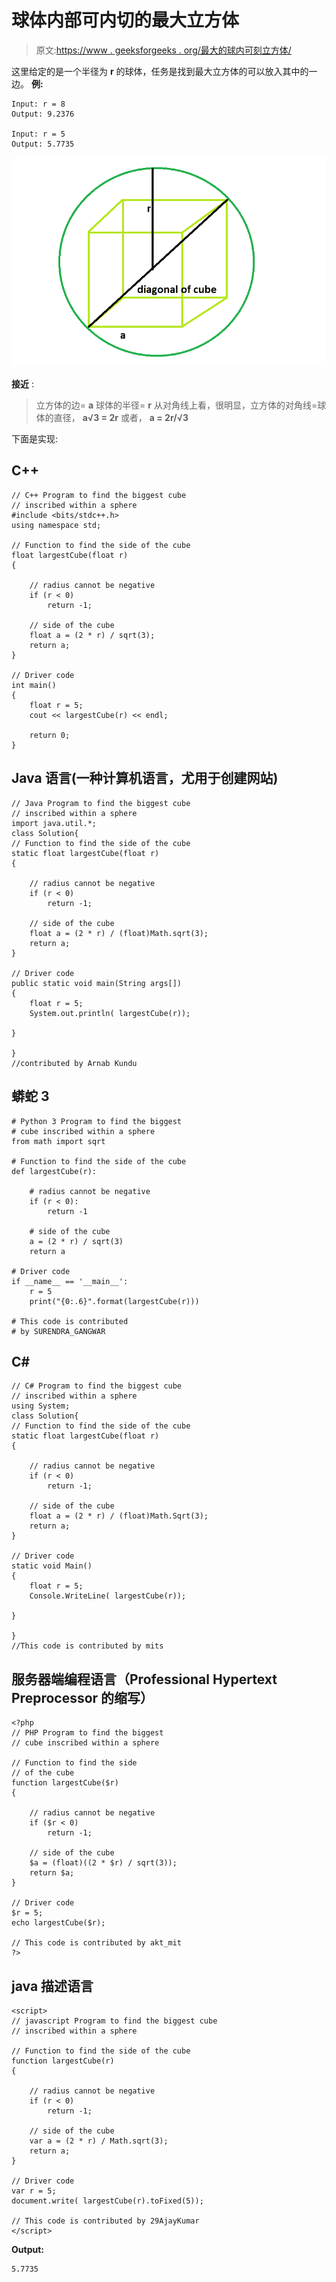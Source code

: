 # 球体内部可内切的最大立方体

> 原文:[https://www . geeksforgeeks . org/最大的球内可刻立方体/](https://www.geeksforgeeks.org/largest-cube-that-can-be-inscribed-within-the-sphere/)

这里给定的是一个半径为 **r** 的球体，任务是找到最大立方体的可以放入其中的一边。
**例:**

```
Input: r = 8
Output: 9.2376

Input: r = 5
Output: 5.7735
```

![](img/eff621ba031e2aaabda979dd12bd2c53.png)

**接近** :

> 立方体的边= **a**
> 球体的半径= **r**
> 从对角线上看，很明显，立方体的对角线=球体的直径，
> **a√3 = 2r** 或者， **a = 2r/√3**

下面是实现:

## C++

```
// C++ Program to find the biggest cube
// inscribed within a sphere
#include <bits/stdc++.h>
using namespace std;

// Function to find the side of the cube
float largestCube(float r)
{

    // radius cannot be negative
    if (r < 0)
        return -1;

    // side of the cube
    float a = (2 * r) / sqrt(3);
    return a;
}

// Driver code
int main()
{
    float r = 5;
    cout << largestCube(r) << endl;

    return 0;
}
```

## Java 语言(一种计算机语言，尤用于创建网站)

```
// Java Program to find the biggest cube
// inscribed within a sphere
import java.util.*;
class Solution{
// Function to find the side of the cube
static float largestCube(float r)
{

    // radius cannot be negative
    if (r < 0)
        return -1;

    // side of the cube
    float a = (2 * r) / (float)Math.sqrt(3);
    return a;
}

// Driver code
public static void main(String args[])
{
    float r = 5;
    System.out.println( largestCube(r));

}

}
//contributed by Arnab Kundu
```

## 蟒蛇 3

```
# Python 3 Program to find the biggest
# cube inscribed within a sphere
from math import sqrt

# Function to find the side of the cube
def largestCube(r):

    # radius cannot be negative
    if (r < 0):
        return -1

    # side of the cube
    a = (2 * r) / sqrt(3)
    return a

# Driver code
if __name__ == '__main__':
    r = 5
    print("{0:.6}".format(largestCube(r)))

# This code is contributed
# by SURENDRA_GANGWAR
```

## C#

```
// C# Program to find the biggest cube
// inscribed within a sphere
using System;
class Solution{
// Function to find the side of the cube
static float largestCube(float r)
{

    // radius cannot be negative
    if (r < 0)
        return -1;

    // side of the cube
    float a = (2 * r) / (float)Math.Sqrt(3);
    return a;
}

// Driver code
static void Main()
{
    float r = 5;
    Console.WriteLine( largestCube(r));

}

}
//This code is contributed by mits
```

## 服务器端编程语言（Professional Hypertext Preprocessor 的缩写）

```
<?php
// PHP Program to find the biggest
// cube inscribed within a sphere

// Function to find the side
// of the cube
function largestCube($r)
{

    // radius cannot be negative
    if ($r < 0)
        return -1;

    // side of the cube
    $a = (float)((2 * $r) / sqrt(3));
    return $a;
}

// Driver code
$r = 5;
echo largestCube($r);

// This code is contributed by akt_mit
?>
```

## java 描述语言

```
<script>
// javascript Program to find the biggest cube
// inscribed within a sphere

// Function to find the side of the cube
function largestCube(r)
{

    // radius cannot be negative
    if (r < 0)
        return -1;

    // side of the cube
    var a = (2 * r) / Math.sqrt(3);
    return a;
}

// Driver code 
var r = 5;
document.write( largestCube(r).toFixed(5));

// This code is contributed by 29AjayKumar
</script>
```

**Output:** 

```
5.7735
```